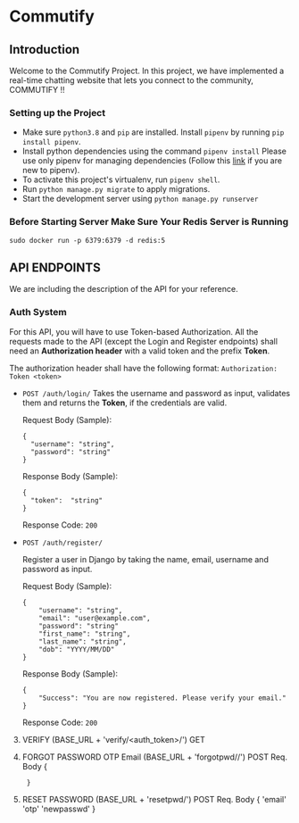 # Commutify

## Introduction

Welcome to the Commutify Project. In this project, we have implemented a real-time chatting website that lets you connect to the community, COMMUTIFY !!

### Setting up the Project

- Make sure `python3.8` and `pip` are installed. Install `pipenv` by running `pip install pipenv`.
- Install python dependencies using the command `pipenv install` Please use only pipenv for managing dependencies (Follow this [link](https://realpython.com/pipenv-guide/) if you are new to pipenv).
- To activate this project's virtualenv, run `pipenv shell`.
- Run `python manage.py migrate` to apply migrations.
- Start the development server using `python manage.py runserver`

### Before Starting Server Make Sure Your Redis Server is Running
	sudo docker run -p 6379:6379 -d redis:5

## API ENDPOINTS

We are including the description of the API for your reference.

### Auth System

For this API, you will have to use Token-based Authorization. All the requests made to the API (except the Login and Register endpoints) shall need an  **Authorization header**  with a valid token and the prefix  **Token**.

The authorization header shall have the following format:
`Authorization: Token <token>`

-   `POST /auth/login/`
    Takes the username and password as input, validates them and returns the **Token**, if the credentials are valid.  
  
	Request Body (Sample):
	```
	{
	  "username": "string",
	  "password": "string"
	}
	```
	Response Body (Sample):
	```
	{
	  "token":  "string"
	}
	```
	Response Code: `200`

-   `POST /auth/register/`

	Register a user in Django by taking the name, email, username and password as input.
  
	Request Body (Sample):
	```
	{
	    "username": "string",
	    "email": "user@example.com",
	    "password": "string"
        "first_name": "string",
        "last_name": "string", 
        "dob": "YYYY/MM/DD"
	}
	```
	Response Body (Sample):
	```
	{
	    "Success": "You are now registered. Please verify your email."
	}
	```
	Response Code: `200`

3. VERIFY       (BASE_URL + 'verify/<auth_token>/')
    GET

4. FORGOT PASSWORD OTP Email (BASE_URL + 'forgotpwd/<email>/')
    POST
    Req. Body
        {

        }

5. RESET PASSWORD   (BASE_URL + 'resetpwd/')
    POST
    Req. Body
        {
            'email'
            'otp'
            'newpasswd'
        }
